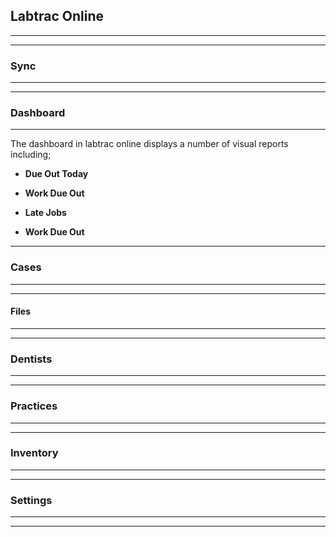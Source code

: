 ## Labtrac Online

- - - 

- - -

### Sync

- - -

- - - 

### Dashboard

- - - 

The dashboard in labtrac online displays a number of visual reports including;

+ **Due Out Today**

+ **Work Due Out**

+ **Late Jobs**

+ **Work Due Out**

- - -

### Cases

- - -
---
  #### Files
---

- - -

### Dentists

- - -

- - -

### Practices

- - -

- - -

### Inventory

- - -

- - -

### Settings

- - -

- - -
